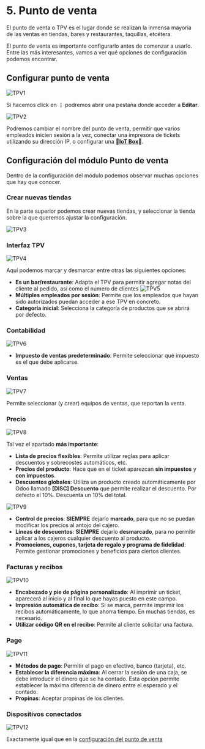 # 5. Punto de venta

El punto de venta o TPV es el lugar donde se realizan la inmensa mayoría de las ventas en tiendas, bares y restaurantes, taquillas, etcétera.

El punto de venta es importante configurarlo antes de comenzar a usarlo. Entre las más interesantes, vamos a ver qué opciones de configuración podemos encontrar.

## Configurar punto de venta

![TPV1](https://raw.githubusercontent.com/canarydev/SGE/refs/heads/main/static/images/UT3/tpv1.png)

Si hacemos click en **⋮** podremos abrir una pestaña donde acceder a **Editar**.

![TPV2](https://raw.githubusercontent.com/canarydev/SGE/refs/heads/main/static/images/UT3/tpv2.png)

Podremos cambiar el nombre del punto de venta, permitir que varios empleados inicien sesión a la vez, conectar una impresora de tickets utilizando su dirección IP, o configurar una 🚧**[IoT Box](https://www.odoo.com/es_ES/app/iot)**🚧.

## Configuración del módulo Punto de venta

Dentro de la configuración del módulo podemos observar muchas opciones que hay que conocer.

### Crear nuevas tiendas

En la parte superior podemos crear nuevas tiendas, y seleccionar la tienda sobre la que queremos ajustar la configuración.

![TPV3](https://raw.githubusercontent.com/canarydev/SGE/refs/heads/main/static/images/UT3/tpv3.png)

### Interfaz TPV

![TPV4](https://raw.githubusercontent.com/canarydev/SGE/refs/heads/main/static/images/UT3/tpv4.png)

Aquí podemos marcar y desmarcar entre otras las siguientes opciones:
- **Es un bar/restaurante**: Adapta el TPV para permitir agregar notas del cliente al pedido, así como el número de clientes
![TPV5](https://raw.githubusercontent.com/canarydev/SGE/refs/heads/main/static/images/UT3/tpv5.png)
- **Múltiples empleados por sesión**: Permite que los empleados que hayan sido autorizados puedan acceder a ese TPV en concreto.
- **Categoría inicial**: Selecciona la categoría de productos que se abrirá por defecto.

### Contabilidad

![TPV6](https://raw.githubusercontent.com/canarydev/SGE/refs/heads/main/static/images/UT3/tpv6.png)

- **Impuesto de ventas predeterminado**: Permite seleccionar qué impuesto es el que debe aplicarse.

### Ventas

![TPV7](https://raw.githubusercontent.com/canarydev/SGE/refs/heads/main/static/images/UT3/tpv7.png)

Permite seleccionar (y crear) equipos de ventas, que reportan la venta.

### Precio

![TPV8](https://raw.githubusercontent.com/canarydev/SGE/refs/heads/main/static/images/UT3/tpv8.png)

Tal vez el apartado **más importante**:
- **Lista de precios flexibles**: Permite utilizar reglas para aplicar descuentos y sobrecostes automáticos, etc.
- **Precios del producto**: Hace que en el ticket aparezcan **sin impuestos** y **con impuestos**.
- **Descuentos globales**: Utiliza un producto creado automáticamente por Odoo llamado **[DISC] Descuento** que permite realizar el descuento. Por defecto el 10%. Descuenta un 10% del total.
  
![TPV9](https://raw.githubusercontent.com/canarydev/SGE/refs/heads/main/static/images/UT3/tpv9.png)

- **Control de precios**: **SIEMPRE** dejarlo **marcado**, para que no se puedan modificar los precios al antojo del cajero.
- **Líneas de descuentos**: **SIEMPRE** dejarlo **desmarcado**, para no permitir aplicar a los cajeros cualquier descuento al producto.
- **Promociones, cupones, tarjeta de regalo y programa de fidelidad**: Permite gestionar promociones y beneficios para ciertos clientes.

### Facturas y recibos

![TPV10](https://raw.githubusercontent.com/canarydev/SGE/refs/heads/main/static/images/UT3/tpv10.png)

- **Encabezado y pie de página personalizado**: Al imprimir un ticket, aparecerá al inicio y al final lo que hayas puesto en este campo.
- **Impresión automática de recibo**: Si se marca, permite imprimir los recibos automáticamente, lo que ahorra tiempo. En muchas tiendas, es necesario.
- **Utilizar código QR en el recibo**: Permite al cliente solicitar una factura.

### Pago

![TPV11](https://raw.githubusercontent.com/canarydev/SGE/refs/heads/main/static/images/UT3/tpv11.png)

- **Métodos de pago**: Permitir el pago en efectivo, banco (tarjeta), etc.
- **Establecer la diferencia máxima**: Al cerrar la sesión de una caja, se debe introducir el dinero que se ha contado. Esta opción permite establecer la máxima diferencia de dinero entre el esperado y el contado.
- **Propinas**: Aceptar propinas de los clientes.

### Dispositivos conectados

![TPV12](https://raw.githubusercontent.com/canarydev/SGE/refs/heads/main/static/images/UT3/tpv12.png)

Exactamente igual que en la [configuración del punto de venta](https://github.com/canarydev/SGE/edit/main/UT3/5.%20Punto%20de%20venta.md#configurar-punto-de-venta)
